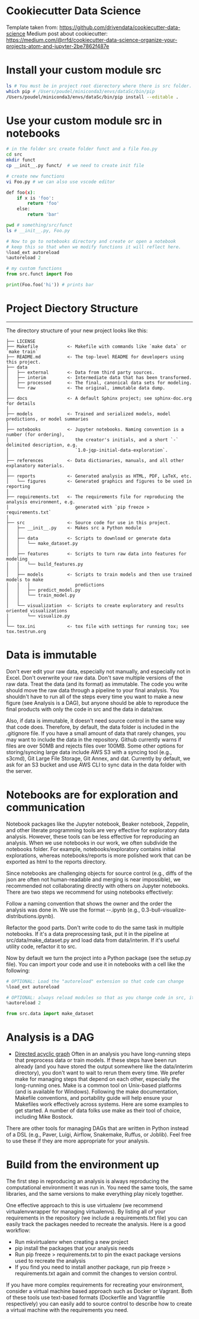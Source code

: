 # Cookiecutter Data Science
Template taken from:  https://github.com/drivendata/cookiecutter-data-science
Medium post about cookiecutter: https://medium.com/@rrfd/cookiecutter-data-science-organize-your-projects-atom-and-jupyter-2be7862f487e


# Install your custom module src
```bash
ls # You must be in project root dierectory where there is src folder.
which pip # /Users/poudel/miniconda3/envs/dataSc/bin/pip
/Users/poudel/miniconda3/envs/dataSc/bin/pip install --editable .
```

# Use your custom module src in notebooks
```bash
# in the folder src create folder funct and a file Foo.py
cd src
mkdir funct
cp __init__.py funct/  # we need to create init file

# create new functions
vi Foo.py # we can also use vscode editor

def foo(x):
    if x is 'foo':
        return 'foo'
    else:
        return 'bar'

pwd # something/src/funct
ls # __init__.py, Foo.py
```
```python
# Now to go to notebooks directory and create or open a notebook
# keep this so that when we modify functions it will reflect here.
%load_ext autoreload
%autoreload 2

# my custom functions
from src.funct import Foo

print(Foo.foo('hi')) # prints bar
```

# Project Diectory Structure
------------

The directory structure of your new project looks like this:

```
├── LICENSE
├── Makefile           <- Makefile with commands like `make data` or `make train`
├── README.md          <- The top-level README for developers using this project.
├── data
│   ├── external       <- Data from third party sources.
│   ├── interim        <- Intermediate data that has been transformed.
│   ├── processed      <- The final, canonical data sets for modeling.
│   └── raw            <- The original, immutable data dump.
│
├── docs               <- A default Sphinx project; see sphinx-doc.org for details
│
├── models             <- Trained and serialized models, model predictions, or model summaries
│
├── notebooks          <- Jupyter notebooks. Naming convention is a number (for ordering),
│                         the creator's initials, and a short `-` delimited description, e.g.
│                         `1.0-jqp-initial-data-exploration`.
│
├── references         <- Data dictionaries, manuals, and all other explanatory materials.
│
├── reports            <- Generated analysis as HTML, PDF, LaTeX, etc.
│   └── figures        <- Generated graphics and figures to be used in reporting
│
├── requirements.txt   <- The requirements file for reproducing the analysis environment, e.g.
│                         generated with `pip freeze > requirements.txt`
│
├── src                <- Source code for use in this project.
│   ├── __init__.py    <- Makes src a Python module
│   │
│   ├── data           <- Scripts to download or generate data
│   │   └── make_dataset.py
│   │
│   ├── features       <- Scripts to turn raw data into features for modeling
│   │   └── build_features.py
│   │
│   ├── models         <- Scripts to train models and then use trained models to make
│   │   │                 predictions
│   │   ├── predict_model.py
│   │   └── train_model.py
│   │
│   └── visualization  <- Scripts to create exploratory and results oriented visualizations
│       └── visualize.py
│
└── tox.ini            <- tox file with settings for running tox; see tox.testrun.org
```

# Data is immutable
Don't ever edit your raw data, especially not manually, and especially not in Excel. Don't overwrite your raw data. Don't save multiple versions of the raw data. Treat the data (and its format) as immutable. The code you write should move the raw data through a pipeline to your final analysis. You shouldn't have to run all of the steps every time you want to make a new figure (see Analysis is a DAG), but anyone should be able to reproduce the final products with only the code in src and the data in data/raw.

Also, if data is immutable, it doesn't need source control in the same way that code does. Therefore, by default, the data folder is included in the .gitignore file. If you have a small amount of data that rarely changes, you may want to include the data in the repository. Github currently warns if files are over 50MB and rejects files over 100MB. Some other options for storing/syncing large data include AWS S3 with a syncing tool (e.g., s3cmd), Git Large File Storage, Git Annex, and dat. Currently by default, we ask for an S3 bucket and use AWS CLI to sync data in the data folder with the server.

# Notebooks are for exploration and communication
Notebook packages like the Jupyter notebook, Beaker notebook, Zeppelin, and other literate programming tools are very effective for exploratory data analysis. However, these tools can be less effective for reproducing an analysis. When we use notebooks in our work, we often subdivide the notebooks folder. For example, notebooks/exploratory contains initial explorations, whereas notebooks/reports is more polished work that can be exported as html to the reports directory.

Since notebooks are challenging objects for source control (e.g., diffs of the json are often not human-readable and merging is near impossible), we recommended not collaborating directly with others on Jupyter notebooks. There are two steps we recommend for using notebooks effectively:

Follow a naming convention that shows the owner and the order the analysis was done in. We use the format <step>-<ghuser>-<description>.ipynb (e.g., 0.3-bull-visualize-distributions.ipynb).

Refactor the good parts. Don't write code to do the same task in multiple notebooks. If it's a data preprocessing task, put it in the pipeline at src/data/make_dataset.py and load data from data/interim. If it's useful utility code, refactor it to src.

Now by default we turn the project into a Python package (see the setup.py file). You can import your code and use it in notebooks with a cell like the following:
```python
# OPTIONAL: Load the "autoreload" extension so that code can change
%load_ext autoreload

# OPTIONAL: always reload modules so that as you change code in src, it gets loaded
%autoreload 2

from src.data import make_dataset
```

# Analysis is a DAG 
- [Directed acyclic graph](https://www.wikiwand.com/en/Directed_acyclic_graph)
Often in an analysis you have long-running steps that preprocess data or train models. If these steps have been run already (and you have stored the output somewhere like the data/interim directory), you don't want to wait to rerun them every time. We prefer make for managing steps that depend on each other, especially the long-running ones. Make is a common tool on Unix-based platforms (and is available for Windows). Following the make documentation, Makefile conventions, and portability guide will help ensure your Makefiles work effectively across systems. Here are some examples to get started. A number of data folks use make as their tool of choice, including Mike Bostock.

There are other tools for managing DAGs that are written in Python instead of a DSL (e.g., Paver, Luigi, Airflow, Snakemake, Ruffus, or Joblib). Feel free to use these if they are more appropriate for your analysis.

# Build from the environment up
The first step in reproducing an analysis is always reproducing the computational environment it was run in. You need the same tools, the same libraries, and the same versions to make everything play nicely together.

One effective approach to this is use virtualenv (we recommend virtualenvwrapper for managing virtualenvs). By listing all of your requirements in the repository (we include a requirements.txt file) you can easily track the packages needed to recreate the analysis. Here is a good workflow:

- Run mkvirtualenv when creating a new project
- pip install the packages that your analysis needs
- Run pip freeze > requirements.txt to pin the exact package versions used to recreate the analysis
- If you find you need to install another package, run pip freeze > requirements.txt again and commit the changes to version control.


If you have more complex requirements for recreating your environment, consider a virtual machine based approach such as Docker or Vagrant. Both of these tools use text-based formats (Dockerfile and Vagrantfile respectively) you can easily add to source control to describe how to create a virtual machine with the requirements you need.


